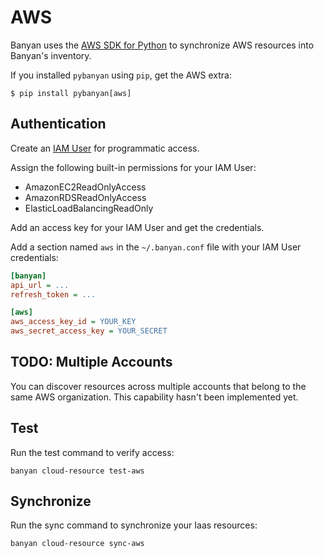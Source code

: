 # AWS

Banyan uses the [AWS SDK for Python](https://github.com/boto/boto3) to synchronize AWS resources into Banyan's inventory.

If you installed `pybanyan` using `pip`, get the AWS extra:
```console
$ pip install pybanyan[aws]
```

## Authentication

Create an [IAM User](https://docs.aws.amazon.com/IAM/latest/UserGuide/id_users_create.html) for programmatic access.

Assign the following built-in permissions for your IAM User:
- AmazonEC2ReadOnlyAccess
- AmazonRDSReadOnlyAccess
- ElasticLoadBalancingReadOnly

Add an access key for your IAM User and get the credentials.

Add a section named `aws` in the `~/.banyan.conf` file with your IAM User credentials:
```ini
[banyan]
api_url = ...
refresh_token = ...

[aws]
aws_access_key_id = YOUR_KEY
aws_secret_access_key = YOUR_SECRET
```

## TODO: Multiple Accounts

You can discover resources across multiple accounts that belong to the same AWS organization. This capability hasn't been implemented yet.


## Test

Run the test command to verify access:

```
banyan cloud-resource test-aws
```

## Synchronize

Run the sync command to synchronize your Iaas resources:

```bash
banyan cloud-resource sync-aws
```
